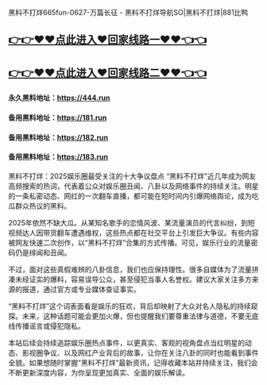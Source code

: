 黑料不打烊665fun-0627-万篇长征 - 黑料不打烊导航SO|黑料不打烊|881比鸭

## [👉👉♥♥点此进入♥回家线路一♥♥👈👈](https://unpkg.com/182run/index.html)
## [👉👉♥♥点此进入♥回家线路二♥♥👈👈](https://unpkg.com/182-1run/index.html)

#### 永久黑料地址：https://444.run
#### 备用黑料地址：https://181.run
#### 备用黑料地址：https://182.run
#### 备用黑料地址：https://183.run

黑料不打烊：2025娱乐圈最受关注的十大争议盘点
“黑料不打烊”近几年成为网友高频搜索的热词，代表着公众对娱乐圈丑闻、八卦以及网络事件的持续关注。明星的一条私密动态、网红的一次翻车直播，都可能在短时间内引爆网络舆论，成为吃瓜群众热议的黑料。

2025年依然不缺大瓜。从某知名歌手的恋情风波、某流量演员的代言纠纷，到短视频达人因带货翻车遭遇维权，这些热点都在社交平台上引发巨大争议。有些内容被网友快速二次创作，以“黑料不打烊”合集的方式传播。可见，娱乐行业的流量密码仍是绯闻和丑闻。

不过，面对这些真假难辨的八卦信息，我们也应保持理性。很多自媒体为了流量拼凑未经证实的爆料，容易误导公众，甚至侵犯当事人名誉权。建议大家关注多方来源的报道，通过官方或专业媒体查证事实。

“黑料不打烊”这个词表面看是娱乐的狂欢，背后却映射了大众对名人隐私的持续窥探。未来，这种话题可能会更加火爆，但也提醒我们要尊重法律与道德，不要无底线传播谣言或侵犯隐私。

本站后续会持续追踪娱乐圈热点事件，以更真实、客观的视角盘点当红明星的动态、影视圈争议、以及网红产业背后的故事，让你在关注八卦的同时也能看到事件全貌。如果想随时掌握“黑料不打烊”最新资讯，记得收藏本站并持续关注，我们会不断更新深度内容，为你呈现更加真实、全面的娱乐解读。
